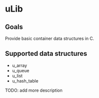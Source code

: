 # uLib

## Goals

Provide basic container data structures in C.

## Supported data structures

- u_array
- u_queue
- u_list
- u_hash_table

TODO: add more description


